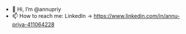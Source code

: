- 👋 Hi, I’m @annupriy
- 📫 How to reach me: LinkedIn -> https://www.linkedin.com/in/annu-priya-411064228

